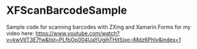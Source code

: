 # XFScanBarcodeSample

Sample code for scanning barcodes with ZXing and Xamarin.Forms for my video here: https://www.youtube.com/watch?v=kwVtlT3E7fw&list=PLfbOp004UaYUgjhTHjtSixo-iMdz6PhIv&index=1
